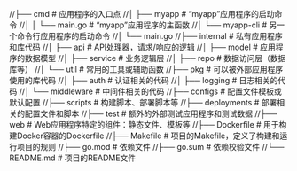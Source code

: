 //├── cmd                     # 应用程序的入口点
//│   ├── myapp               # “myapp”应用程序的启动命令
//│   │   └── main.go         # “myapp”应用程序的主函数
//│   └── myapp-cli           # 另一个命令行应用程序的启动命令
//│       └── main.go
//├── internal                # 私有应用程序和库代码
//│   ├── api                 # API处理器，请求/响应的逻辑
//│   ├── model               # 应用程序的数据模型
//│   ├── service             # 业务逻辑层
//│   ├── repo                # 数据访问层（数据库等）
//│   └── util                # 常用的工具或辅助函数
//├── pkg                     # 可以被外部应用程序使用的库代码
//│   ├── auth                # 认证相关的代码
//│   ├── logging             # 日志相关的代码
//│   └── middleware          # 中间件相关的代码
//├── configs                 # 配置文件模板或默认配置
//├── scripts                 # 构建脚本、部署脚本等
//├── deployments             # 部署相关的配置文件和脚本
//├── test                    # 额外的外部测试应用程序和测试数据
//├── web                     # Web应用程序特定的组件：静态文件、模板等
//├── Dockerfile              # 用于构建Docker容器的Dockerfile
//├── Makefile                # 项目的Makefile，定义了构建和运行项目的规则
//├── go.mod                  # 依赖文件
//├── go.sum                  # 依赖校验文件
//└── README.md               # 项目的README文件